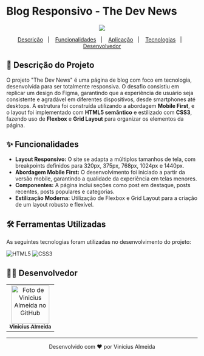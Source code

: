 # Blog Responsivo - The Dev News

<p align="center">
<img src="https://img.shields.io/badge/Status-Concluído-brightgreen">
</p>

<p align="center">
  <a href="#-descrição-do-projeto">Descrição</a>&nbsp;&nbsp;&nbsp;|&nbsp;&nbsp;&nbsp;
  <a href="#-funcionalidades">Funcionalidades</a>&nbsp;&nbsp;&nbsp;|&nbsp;&nbsp;&nbsp;
  <a href="#-aplicação">Aplicação</a>&nbsp;&nbsp;&nbsp;|&nbsp;&nbsp;&nbsp;
  <a href="#-ferramentas-utilizadas">Tecnologias</a>&nbsp;&nbsp;&nbsp;|&nbsp;&nbsp;&nbsp;
  <a href="#-desenvolvedor">Desenvolvedor</a>
</p>

## 📖 Descrição do Projeto
O projeto "The Dev News" é uma página de blog com foco em tecnologia, desenvolvida para ser totalmente responsiva. O desafio consistiu em replicar um design do Figma, garantindo que a experiência de usuário seja consistente e agradável em diferentes dispositivos, desde smartphones até desktops. A estrutura foi construída utilizando a abordagem **Mobile First**, e o layout foi implementado com **HTML5 semântico** e estilizado com **CSS3**, fazendo uso de **Flexbox** e **Grid Layout** para organizar os elementos da página.

## ✨ Funcionalidades
- **Layout Responsivo:** O site se adapta a múltiplos tamanhos de tela, com breakpoints definidos para 320px, 375px, 768px, 1024px e 1440px.
- **Abordagem Mobile First:** O desenvolvimento foi iniciado a partir da versão mobile, garantindo a qualidade da experiência em telas menores.
- **Componentes:** A página inclui seções como post em destaque, posts recentes, posts populares e categorias.
- **Estilização Moderna:** Utilização de Flexbox e Grid Layout para a criação de um layout robusto e flexível.
  

## 🛠️ Ferramentas Utilizadas
As seguintes tecnologias foram utilizadas no desenvolvimento do projeto:

![HTML5](https://img.shields.io/badge/HTML5-E34F26?style=for-the-badge&logo=html5&logoColor=white)
![CSS3](https://img.shields.io/badge/CSS3-1572B6?style=for-the-badge&logo=css3&logoColor=white)

## 👨‍💻 Desenvolvedor
<table>
  <tr>
    <td align="center">
      <a href="https://github.com/Vinicius-Almeeida">
        <img src="https://avatars.githubusercontent.com/u/109325985?v=4" width="100px;" alt="Foto de Vinicius Almeida no GitHub"/><br>
        <sub>
          <b>Vinicius Almeida</b>
        </sub>
      </a>
    </td>
  </tr>
</table>

---
<p align="center">
  Desenvolvido com ❤️ por Vinicius Almeida
</p>

